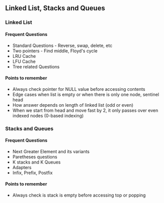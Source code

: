 ## Linked List, Stacks and Queues

### Linked List

#### Frequent Questions
* Standard Questions - Reverse, swap, delete, etc
* Two pointers - Find middle, Floyd's cycle
* LRU Cache
* LFU Cache
* Tree related Questions

#### Points to remember
* Always check pointer for NULL value before accessing contents
* Edge cases when list is empty or when there is only one node, sentinel head
* How answer depends on length of linked list (odd or even)
* When we start from head and move fast by 2, it only passes over even indexed nodes (0-based indexing)

### Stacks and Queues

#### Frequent Questions
* Next Greater Element and its variants
* Paretheses questions
* K stacks and K Queues
* Adapters
* Infix, Prefix, Postfix

#### Points to remember
* Always check is stack is empty before accessing top or popping